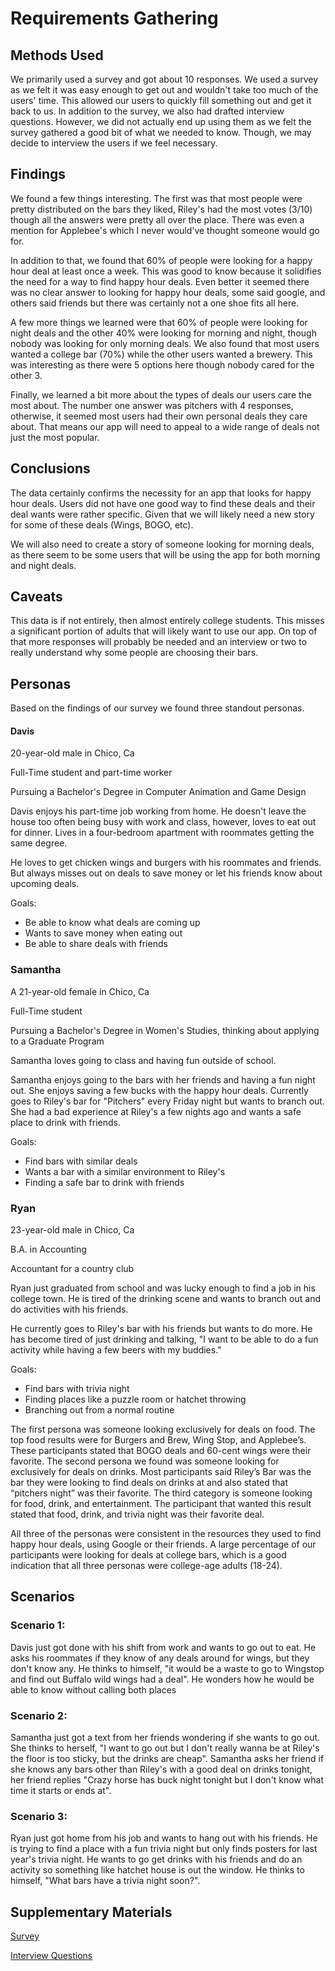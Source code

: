 # Requirements Gathering

## Methods Used

We primarily used a survey and got about 10 responses. We used a survey as we felt it was easy enough to get out and wouldn't take too much of the users' time. This allowed our users to quickly fill something out and get it back to us. In addition to the survey, we also had drafted interview questions. However, we did not actually end up using them as we felt the survey gathered a good bit of what we needed to know. Though, we may decide to interview the users if we feel necessary.

## Findings

We found a few things interesting. The first was that most people were pretty distributed on the bars they liked, Riley's had the most votes (3/10) though all the answers were pretty all over the place. There was even a mention for Applebee's which I never would've thought someone would go for.

In addition to that, we found that 60% of people were looking for a happy hour deal at least once a week. This was good to know because it solidifies the need for a way to find happy hour deals. Even better it seemed there was no clear answer to looking for happy hour deals, some said google, and others said friends but there was certainly not a one shoe fits all here.

A few more things we learned were that 60% of people were looking for night deals and the other 40% were looking for morning and night, though nobody was looking for only morning deals. We also found that most users wanted a college bar (70%) while the other users wanted a brewery. This was interesting as there were 5 options here though nobody cared for the other 3.

Finally, we learned a bit more about the types of deals our users care the most about. The number one answer was pitchers with 4 responses, otherwise, it seemed most users had their own personal deals they care about. That means our app will need to appeal to a wide range of deals not just the most popular.

## Conclusions

The data certainly confirms the necessity for an app that looks for happy hour deals. Users did not have one good way to find these deals and their deal wants were rather specific. Given that we will likely need a new story for some of these deals (Wings, BOGO, etc).

We will also need to create a story of someone looking for morning deals, as there seem to be some users that will be using the app for both morning and night deals.

## Caveats

This data is if not entirely, then almost entirely college students. This misses a significant portion of adults that will likely want to use our app. On top of that more responses will probably be needed and an interview or two to really understand why some people are choosing their bars. 

## Personas

Based on the findings of our survey we found three standout personas. 

#### Davis 

20-year-old male in Chico, Ca 

Full-Time student and part-time worker

Pursuing a Bachelor's Degree in Computer Animation and Game Design

Davis enjoys his part-time job working from home. He doesn't leave the house too often being busy with work and class, however, loves to eat out for dinner. Lives in a four-bedroom apartment with roommates getting the same degree. 

He loves to get chicken wings and burgers with his roommates and friends. But always misses out on deals to save money or let his friends know about upcoming deals. 

Goals: 

 * Be able to know what deals are coming up 
 * Wants to save money when eating out
 * Be able to share deals with friends

### Samantha

A 21-year-old female in Chico, Ca

Full-Time student

Pursuing a Bachelor's Degree in Women's Studies, thinking about applying to a Graduate Program

Samantha loves going to class and having fun outside of school. 

Samantha enjoys going to the bars with her friends and having a fun night out. She enjoys saving a few bucks with the happy hour deals. Currently goes to Riley's bar for "Pitchers" every Friday night but wants to branch out. She had a bad experience at Riley's a few nights ago and wants a safe place to drink with friends. 

Goals:

 * Find bars with similar deals
 * Wants a bar with a similar environment to Riley's
 * Finding a safe bar to drink with friends

### Ryan

23-year-old male in Chico, Ca

B.A. in Accounting

Accountant for a country club

Ryan just graduated from school and was lucky enough to find a job in his college town. He is tired of the drinking scene and wants to branch out and do activities with his friends. 

He currently goes to Riley's bar with his friends but wants to do more. He has become tired of just drinking and talking, "I want to be able to do a fun activity while having a few beers with my buddies."

Goals:
 
 * Find bars with trivia night
 * Finding places like a puzzle room or hatchet throwing
 * Branching out from a normal routine

The first persona was someone looking exclusively for deals on food. The top food results were for Burgers and Brew, Wing Stop, and Applebee’s. These participants stated that BOGO deals and 60-cent wings were their favorite. The second persona we found was someone looking for exclusively for deals on drinks. Most participants said Riley’s Bar was the bar they were looking to find deals on drinks at and also stated that “pitchers night” was their favorite. The third category is someone looking for food, drink, and entertainment. The participant that wanted this result stated that food, drink, and trivia night was their favorite deal. 

All three of the personas were consistent in the resources they used to find happy hour deals, using Google or their friends. A large percentage of our participants were looking for deals at college bars, which is a good indication that all three personas were college-age adults (18-24). 

## Scenarios

### Scenario 1:

Davis just got done with his shift from work and wants to go out to eat. He asks his roommates if they know of any deals around for wings, but they don't know any. He thinks to himself, "it would be a waste to go to Wingstop and find out Buffalo wild wings had a deal". He wonders how he would be able to know without calling both places

### Scenario 2:

Samantha just got a text from her friends wondering if she wants to go out. She thinks to herself, "I want to go out but I don't really wanna be at Riley's the floor is too sticky, but the drinks are cheap". Samantha asks her friend if she knows any bars other than Riley's with a good deal on drinks tonight, her friend replies "Crazy horse has buck night tonight but I don't know what time it starts or ends at". 

### Scenario 3: 

Ryan just got home from his job and wants to hang out with his friends. He is trying to find a place with a fun trivia night but only finds posters for last year's trivia night. He wants to go get drinks with his friends and do an activity so something like hatchet house is out the window. He thinks to himself, "What bars have a trivia night soon?". 

## Supplementary Materials

[Survey](https://docs.google.com/forms/d/e/1FAIpQLSeOe0aCICOChXJDNuxnm4w7Org8tlpt8m6O7VXp9xAB5jDijw/viewform?usp=sf_link)

[Interview Questions](https://docs.google.com/document/d/1ldWJ0lFXGpPjRTCvls_5UNdKAQEl1CRnvbueHtA463E/edit?usp=sharing)
